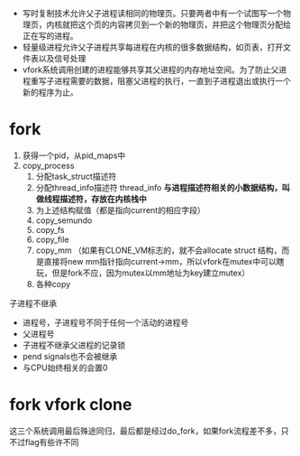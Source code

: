 - 写时复制技术允许父子进程读相同的物理页。只要两者中有一个试图写一个物理页，内核就把这个页的内容拷贝到一个新的物理页，并把这个物理页分配给正在写的进程。
- 轻量级进程允许父子进程共享每进程在内核的很多数据结构，如页表，打开文件表以及信号处理
- vfork系统调用创建的进程能够共享其父进程的内存地址空间。为了防止父进程重写子进程需要的数据，阻塞父进程的执行，一直到子进程退出或执行一个新的程序为止。

# fork

1. 获得一个pid，从pid_maps中
2. copy_process
   1. 分配task_struct描述符
   2. 分配thread_info描述符   thread_info **与进程描述符相关的小数据结构，叫做线程描述符，存放在内核栈中**
   3. 为上述结构赋值（都是指向current的相应字段）  
   4. copy_semundo
   5. copy_fs
   6. copy_file
   7. copy_mm   （如果有CLONE_VM标志的，就不会allocate struct 结构，而是直接将new mm指针指向current->mm，所以vfork在mutex中可以瞎玩，但是fork不应，因为mutex以mm地址为key建立mutex）
   8. 各种copy

子进程不继承

- 进程号，子进程号不同于任何一个活动的进程号
- 父进程号
- 子进程不继承父进程的记录锁
- pend signals也不会被继承
- 与CPU始终相关的会置0

# fork vfork clone

这三个系统调用最后殊途同归，最后都是经过do_fork，如果fork流程差不多，只不过flag有些许不同